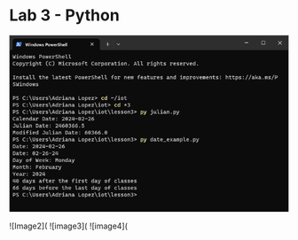 # Lab 3 - Python 

![image1](https://github.com/Alopez1607/CPE322/blob/main/labs/pictures/Screenshot%20(289).png?raw=true)

![Image2](
![image3](
![image4](
